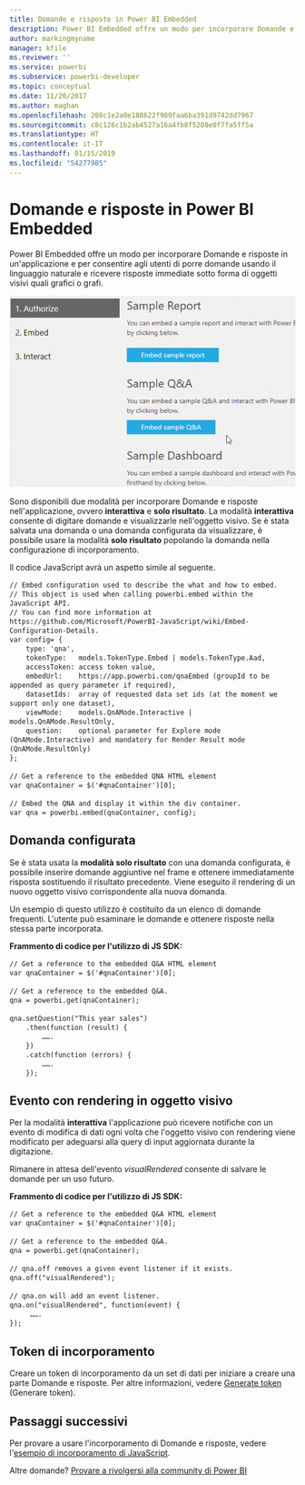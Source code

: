```yaml
---
title: Domande e risposte in Power BI Embedded
description: Power BI Embedded offre un modo per incorporare Domande e risposte in un'applicazione e per consentire agli utenti di porre domande usando il linguaggio naturale.
author: markingmyname
manager: kfile
ms.reviewer: ''
ms.service: powerbi
ms.subservice: powerbi-developer
ms.topic: conceptual
ms.date: 11/20/2017
ms.author: maghan
ms.openlocfilehash: 208c1e2a0e188622f989faa6ba391d9742dd7967
ms.sourcegitcommit: c8c126c1b2ab4527a16a4fb8f5208e0f7fa5ff5a
ms.translationtype: HT
ms.contentlocale: it-IT
ms.lasthandoff: 01/15/2019
ms.locfileid: "54277985"
---
```

# <a name="qa-in-power-bi-embedded"></a>Domande e risposte in Power BI Embedded
Power BI Embedded offre un modo per incorporare Domande e risposte in un'applicazione e per consentire agli utenti di porre domande usando il linguaggio naturale e ricevere risposte immediate sotto forma di oggetti visivi quali grafici o grafi.

![Domanda interattiva di Domande e risposte in un frame incorporato](media/qanda/embedded-qanda.gif)

Sono disponibili due modalità per incorporare Domande e risposte nell'applicazione, ovvero **interattiva** e **solo risultato**. La modalità **interattiva** consente di digitare domande e visualizzarle nell'oggetto visivo. Se è stata salvata una domanda o una domanda configurata da visualizzare, è possibile usare la modalità **solo risultato** popolando la domanda nella configurazione di incorporamento.

Il codice JavaScript avrà un aspetto simile al seguente.

```
// Embed configuration used to describe the what and how to embed.
// This object is used when calling powerbi.embed within the JavaScript API.
// You can find more information at https://github.com/Microsoft/PowerBI-JavaScript/wiki/Embed-Configuration-Details.
var config= {
    type: 'qna',
    tokenType:   models.TokenType.Embed | models.TokenType.Aad,
    accessToken: access token value,
    embedUrl:    https://app.powerbi.com/qnaEmbed (groupId to be appended as query parameter if required),
    datasetIds:  array of requested data set ids (at the moment we support only one dataset),
    viewMode:    models.QnAMode.Interactive | models.QnAMode.ResultOnly,
    question:    optional parameter for Explore mode (QnAMode.Interactive) and mandatory for Render Result mode (QnAMode.ResultOnly)
};

// Get a reference to the embedded QNA HTML element
var qnaContainer = $('#qnaContainer')[0];

// Embed the QNA and display it within the div container.
var qna = powerbi.embed(qnaContainer, config);
```

## <a name="set-question"></a>Domanda configurata
Se è stata usata la **modalità solo risultato** con una domanda configurata, è possibile inserire domande aggiuntive nel frame e ottenere immediatamente risposta sostituendo il risultato precedente. Viene eseguito il rendering di un nuovo oggetto visivo corrispondente alla nuova domanda.

Un esempio di questo utilizzo è costituito da un elenco di domande frequenti. L'utente può esaminare le domande e ottenere risposte nella stessa parte incorporata.

**Frammento di codice per l'utilizzo di JS SDK:**  

```        
// Get a reference to the embedded Q&A HTML element
var qnaContainer = $('#qnaContainer')[0];

// Get a reference to the embedded Q&A.
qna = powerbi.get(qnaContainer);

qna.setQuestion("This year sales")
    .then(function (result) {
        …….
    })
    .catch(function (errors) {
        …….
    });
```

## <a name="visual-rendered-event"></a>Evento con rendering in oggetto visivo
Per la modalità **interattiva** l'applicazione può ricevere notifiche con un evento di modifica di dati ogni volta che l'oggetto visivo con rendering viene modificato per adeguarsi alla query di input aggiornata durante la digitazione.

Rimanere in attesa dell'evento *visualRendered* consente di salvare le domande per un uso futuro. 

**Frammento di codice per l'utilizzo di JS SDK:**  

```
// Get a reference to the embedded Q&A HTML element
var qnaContainer = $('#qnaContainer')[0];

// Get a reference to the embedded Q&A.
qna = powerbi.get(qnaContainer);

// qna.off removes a given event listener if it exists.
qna.off("visualRendered");

// qna.on will add an event listener.
qna.on("visualRendered", function(event) {
     …….
});
```

## <a name="embed-token"></a>Token di incorporamento
Creare un token di incorporamento da un set di dati per iniziare a creare una parte Domande e risposte. Per altre informazioni, vedere [Generate token](https://docs.microsoft.com/rest/api/power-bi/embedtoken) (Generare token).

## <a name="next-steps"></a>Passaggi successivi
Per provare a usare l'incorporamento di Domande e risposte, vedere l'[esempio di incorporamento di JavaScript](https://microsoft.github.io/PowerBI-JavaScript/demo/).

Altre domande? [Provare a rivolgersi alla community di Power BI](http://community.powerbi.com/)


